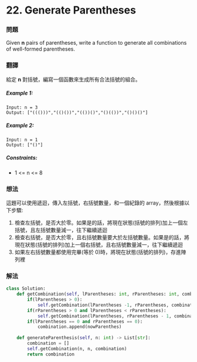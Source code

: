 # 22. Generate Parentheses
### 問題
Given **n** pairs of parentheses, write a function to generate all combinations of well-formed parentheses.
 ### 翻譯
給定 **n** 對括號，編寫一個函數來生成所有合法括號的組合。
##### Example 1:
    Input: n = 3
    Output: ["((()))","(()())","(())()","()(())","()()()"]
##### Example 2:
    Input: n = 1
    Output: ["()"]

##### Constraints:
- 1 <= n <= 8

### 想法 
這題可以使用遞迴，傳入左括號，右括號數量，和一個紀錄的 array，然後根據以下步驟:
1. 檢查左括號，是否大於零。如果是的話，將現在狀態(括號的排列)加上一個左括號，且左括號數量減一，往下繼續遞迴
2. 檢查右括號，是否大於零，且右括號數量要大於左括號數量。如果是的話，將現在狀態(括號的排列)加上一個右括號，且右括號數量減一，往下繼續遞迴
3. 如果左右括號數量都使用完畢(等於 0)時，將現在狀態(括號的排列)，存進陣列裡
### 解法 
```python
class Solution:
    def getCombination(self, lParentheses: int, rParentheses: int, combination: List[str], nowParenthes: str = '') -> None:
        if(lParentheses > 0):
            self.getCombination(lParentheses -1, rParentheses, combination, nowParenthes + '(')
        if(rParentheses > 0 and lParentheses < rParentheses):
            self.getCombination(lParentheses, rParentheses - 1, combination, nowParenthes + ')')
        if(lParentheses == 0 and rParentheses == 0):
            combination.append(nowParenthes)
        
    def generateParenthesis(self, n: int) -> List[str]:
        combination = []
        self.getCombination(n, n, combination)
        return combination
```